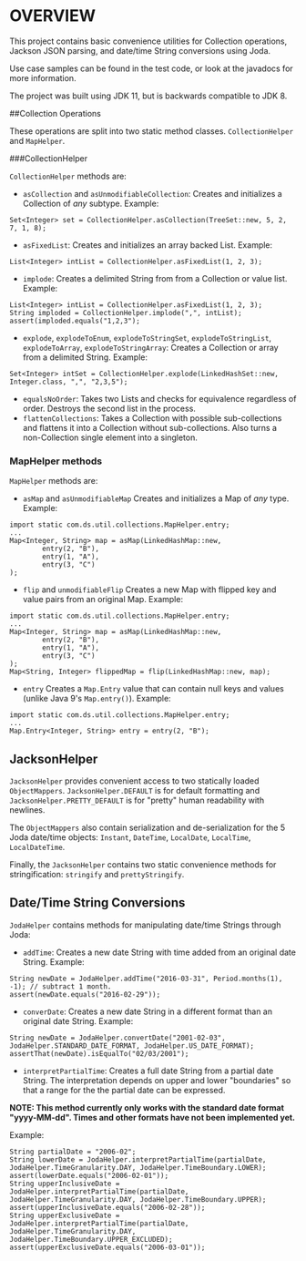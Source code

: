 # OVERVIEW

This project contains basic convenience utilities for Collection operations, Jackson JSON parsing, and date/time String conversions using Joda.

Use case samples can be found in the test code, or look at the javadocs for more information.

The project was built using JDK 11, but is backwards compatible to JDK 8.

##Collection Operations

These operations are split into two static method classes. `CollectionHelper` and `MapHelper`.

###CollectionHelper

`CollectionHelper` methods are:

* `asCollection` and `asUnmodifiableCollection`: Creates and initializes a Collection of _any_ subtype. 
Example: 
```
Set<Integer> set = CollectionHelper.asCollection(TreeSet::new, 5, 2, 7, 1, 8);
```
* `asFixedList`: Creates and initializes an array backed List. 
Example: 
```
List<Integer> intList = CollectionHelper.asFixedList(1, 2, 3);
```
* `implode`: Creates a delimited String from from a Collection or value list. 
Example: 
```
List<Integer> intList = CollectionHelper.asFixedList(1, 2, 3);
String imploded = CollectionHelper.implode(",", intList);
assert(imploded.equals("1,2,3");
```
* `explode`, `explodeToEnum`, `explodeToStringSet`, `explodeToStringList`, `explodeToArray`, `explodeToStringArray`:
Creates a Collection or array from a delimited String. 
Example: 
```
Set<Integer> intSet = CollectionHelper.explode(LinkedHashSet::new, Integer.class, ",", "2,3,5");
```
* `equalsNoOrder`: Takes two Lists and checks for equivalence regardless of order. Destroys the second list in the process.
* `flattenCollections`: Takes a Collection with possible sub-collections and flattens it into a Collection without sub-collections. 
Also turns a non-Collection single element into a singleton.

### MapHelper methods

`MapHelper` methods are:

* `asMap` and `asUnmodifiableMap` Creates and initializes a Map of _any_ type. 
Example: 
```
import static com.ds.util.collections.MapHelper.entry;
...
Map<Integer, String> map = asMap(LinkedHashMap::new,
        entry(2, "B"),
        entry(1, "A"),
        entry(3, "C")
);
```
* `flip` and `unmodifiableFlip` Creates a new Map with flipped key and value pairs from an original Map.
Example:
```
import static com.ds.util.collections.MapHelper.entry;
...
Map<Integer, String> map = asMap(LinkedHashMap::new,
        entry(2, "B"),
        entry(1, "A"),
        entry(3, "C")
);
Map<String, Integer> flippedMap = flip(LinkedHashMap::new, map);
```
* `entry` Creates a `Map.Entry` value that can contain null keys and values (unlike Java 9's `Map.entry()`).
Example:
```
import static com.ds.util.collections.MapHelper.entry;
...
Map.Entry<Integer, String> entry = entry(2, "B");
```

## JacksonHelper

`JacksonHelper` provides convenient access to two statically loaded `ObjectMappers`.
`JacksonHelper.DEFAULT` is for default formatting and `JacksonHelper.PRETTY_DEFAULT` is for "pretty" human readability with newlines.

The `ObjectMappers` also contain serialization and de-serialization for the 5 Joda date/time objects: `Instant`, `DateTime`, `LocalDate`, `LocalTime`, `LocalDateTime`.

Finally, the `JacksonHelper` contains two static convenience methods for stringification: `stringify` and `prettyStringify`.

## Date/Time String Conversions

`JodaHelper` contains methods for manipulating date/time Strings through Joda:

* `addTime`: Creates a new date String with time added from an original date String.
Example:
```
String newDate = JodaHelper.addTime("2016-03-31", Period.months(1), -1); // subtract 1 month.
assert(newDate.equals("2016-02-29"));
```
* `converDate`: Creates a new date String in a different format than an original date String.
Example:
```
String newDate = JodaHelper.convertDate("2001-02-03", JodaHelper.STANDARD_DATE_FORMAT, JodaHelper.US_DATE_FORMAT);
assertThat(newDate).isEqualTo("02/03/2001");
```
* `interpretPartialTime`: Creates a full date String from a partial date String. 
The interpretation depends on upper and lower "boundaries" so that a range for the the partial date can be expressed.

__NOTE: This method currently only works with the standard date format "yyyy-MM-dd". 
Times and other formats have not been implemented yet.__

Example:
```
String partialDate = "2006-02";
String lowerDate = JodaHelper.interpretPartialTime(partialDate, JodaHelper.TimeGranularity.DAY, JodaHelper.TimeBoundary.LOWER);
assert(lowerDate.equals("2006-02-01"));
String upperInclusiveDate = JodaHelper.interpretPartialTime(partialDate, JodaHelper.TimeGranularity.DAY, JodaHelper.TimeBoundary.UPPER);
assert(upperInclusiveDate.equals("2006-02-28"));
String upperExclusiveDate = JodaHelper.interpretPartialTime(partialDate, JodaHelper.TimeGranularity.DAY, JodaHelper.TimeBoundary.UPPER_EXCLUDED);
assert(upperExclusiveDate.equals("2006-03-01"));
```
